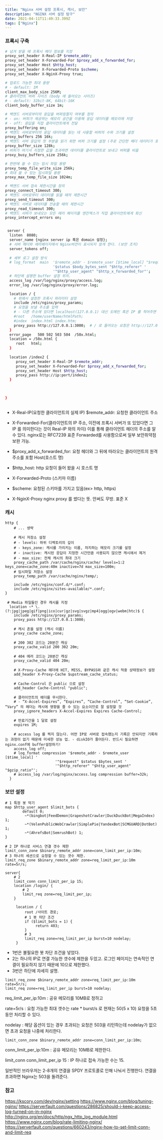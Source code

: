 ```yaml
---
title: "Nginx 서버 설정 프록시, 캐시, 보안"
description: "NGINX 서버 설정 탐구"
date: 2021-04-11T11:49:33.399Z
tags: ["Nginx"]
---
```

### 프록시 구축
```bash
# 넘겨 받을 때 프록시 헤더 정보를 지정
proxy_set_header X-Real-IP $remote_addr;
proxy_set_header X-Forwarded-For $proxy_add_x_forwarded_for;
proxy_set_header Host $http_host;
proxy_set_header X-Forwarded-Proto $scheme;
proxy_set_header X-NginX-Proxy true;

# 업로드 가능한 최대 용량
# - default: 1M
client_max_body_size 256M;
# 클라이언트 버퍼 사이즈 (body 에 들어오는 사이즈)
# - default: 32bit-8K, 64bit-16K
client_body_buffer_size 1m;

# 백엔드 서버로부터의 응답을 버퍼링할지 여부를 정의
# - on: 버퍼가 제공하는 메모리 공간을 이용해 응답 데이터를 메모리에 저장
# - off: 응답을 직접 클라이언트에게 전달
proxy_buffering on;
# 백엔드 서버로부터의 응답 데이터를 읽는 데 사용할 버퍼의 수와 크기를 설정
proxy_buffers 256 16k;
# 백엔드 서버 응답의 첫 부분을 읽기 위한 버퍼 크기를 설정 (주로 간단한 헤더 데이터가 포함)
proxy_buffer_size 128k;
# 버퍼가 여기서 지정한 값을 초과하면 데이터를 클라이언트로 보내고 버퍼를 비웁
proxy_busy_buffers_size 256k;

# 한번에 쓸 수 있는 임시 파일 용량
proxy_temp_file_write_size 256k;
# 최대 쓸 수 있는 임시파일 용량
proxy_max_temp_file_size 1024m;

# 백엔드 서버 접속 제한시간을 정의
proxy_connect_timeout 300;
# 백엔드 서버로부터 데이터를 읽을 때의 제한시간
proxy_send_timeout 300;
# 백엔드 서버로 데이터를 전송할 때의 제한시간
proxy_read_timeout 300;
# 백엔드 서버가 보내오는 모든 에러 페이지를 엔진엑스가 직접 클라이언트에게 회신
proxy_intercept_errors on;


 server {
  listen  8080;
  server_name {nginx server ip 혹은 domain 설정};
  # 서버 헤더와 에러페이지에서 Nginx버전이 표시되지 않게 한다. (보안 조치)
  server_tokens off; 
  
  # 세부 로그 설정 방식 
  # log_format  main  '$remote_addr - $remote_user [$time_local] "$request" '
                      '$status $body_bytes_sent "$http_referer" '
                      '"$http_user_agent" "$http_x_forwarded_for"';
  # 하단에 설명한 buffer 설정 위치. 
  access_log /var/log/nginx/proxy/access.log;
  error_log /var/log/nginx/proxy/error.log;

  location / {
    # 위에서 설정한 프록시 파라미터 설정
    include /etc/nginx/proxy_params;
    # 요청을 보낼 주소를 입력
    # - 다른 주소에 있다면 localhost(127.0.0.1) 대신 도메인 혹은 IP 를 적어주면 된다.
    #root   /home/userName/htmlPath;
    #index  index.html index.htm;
    proxy_pass http://127.0.0.1:3000;  # / 로 들어오는 요청은 http://127.0.0.1:3000 로 보내줌 
  }
  error_page   500 502 503 504  /50x.html;
  location = /50x.html {
     root   html;
  }
    
  location /index2 {
     proxy_set_header X-Real-IP $remote_addr;
     proxy_set_header X-Forwarded-For $proxy_add_x_forwarded_for;
     proxy_set_header Host $http_host;
     proxy_pass http://ip:port/index2;
  }
  
  
  
}
  
```
- X-Real-IP(요청한 클라이언트의 실제 IP)
$remote_addr: 요청한 클라이언트 주소

- X-Forwarded-For(클라이언트의 IP 주소, 이전에 프록시 서버가 또 있었다면 그 IP 를 의미한다는 것이 Real-IP 와의 차이)
이를 통해 클라이언트 헤더의 주소를 알 수 있다.
nginx로는 RFC7239 표준 Forwarded를 사용함으로써 일부 보안취약점 보완 가능.

- $proxy_add_x_forwarded_for: 요청 헤더와 그 뒤에 따라오는 클라이언트의 원격 주소를 포함
Host(호스트 명)

- $http_host: http 요청이 들어 왔을 시 호스트 명

- X-Forwarded-Proto (스키마 이름)

- $scheme: 요청된 스키마를 가지고 있음(ex> http, https)

- X-NginX-Proxy
nginx proxy 를 썼다는 뜻. 안써도 무방. 표준 X


### 캐시
```
http {
    # ... 생략

    # 캐시 저장소 설정
    # - levels: 하위 디렉토리의 깊이
    # - keys_zone: 캐시를 가리키는 이름, 차지하는 메모리 크기를 설정
    # - inactive: 캐시된 응답이 지정한 시간만큼 사용되지 않으면 캐시에서 제거
    # - max_size: 전체 캐시의 최대 크기
    proxy_cache_path /var/cache/nginx/cache/ levels=1:2 keys_zone=cache_zone:40m inactive=7d max_size=100m;
    # 임시파일 저장소 설정
    proxy_temp_path /var/cache/nginx/temp/;

    include /etc/nginx/conf.d/*.conf;
    include /etc/nginx/sites-available/*.conf;
}

 # Media 파일들인 경우 캐시를 지정 
  location ~* \.(?:jpg|jpeg|gif|png|ico|cur|gz|svg|svgz|mp4|ogg|ogv|webm|htc)$ {
    include /etc/nginx/proxy_params;
    proxy_pass http://127.0.0.1:3000;
    
    # 캐시 존을 설정 (캐시 이름)
    proxy_cache cache_zone;
    
    # 200 302 코드는 20분간 캐싱
    proxy_cache_valid 200 302 20m;
    
    # 404 에러 코드는 20분간 캐싱
    proxy_cache_valid 404 20m;
    
    # X-Proxy-Cache 헤더에 HIT, MISS, BYPASS와 같은 캐시 적중 상태정보가 설정
    add_header X-Proxy-Cache $upstream_cache_status;
    
    # Cache-Control 은 public 으로 설정
    add_header Cache-Control "public";
    
    # 클라이언트의 헤더를 무시한다.
    # - “X-Accel-Expires”, “Expires”, “Cache-Control”, “Set-Cookie”, “Vary” 의 헤더는 캐시에 영향을 줄 수 있는 요소이므로 잘 설정할 것
    proxy_ignore_headers X-Accel-Expires Expires Cache-Control;
    
    # 만료기간을 1 달로 설정
    expires 1M;

    # access log 를 찍지 않는다. 어떤 IP로 서버로 접속했는지 기록은 안되지만 기록하는 과정이 없기 때문에 미세한 성능 업. - diskIO가 줄어든다. 반드시 필요하면 nginx.conf에 buffer설정하기!
    access_log off;
    # log_format compression '$remote_addr - $remote_user [$time_local] '
                       '"$request" $status $bytes_sent '
                       '"$http_referer" "$http_user_agent" "$gzip_ratio"';
    # access_log /var/log/nginx/access.log compression buffer=32k;
  }
```

### 보안 설정
```
# 1 특정 봇 막기
map $http_user_agent $limit_bots {
        default 0;
         ~*(bingbot|FeedDemon|GrapeshotCrawler|DuckDuckBot|MegaIndex) 1;
         ~*(VelenPublicWebCrawler|SimplePie|YandexBot|SCMGUARD|DotBot) 1;
         ~*(AhrefsBot|SemrushBot) 1;
}

# 2 IP 하나로 서비스 연결 갯수 제한
limit_conn_zone $binary_remote_addr zone=conn_limit_per_ip:10m;
# 3 하나의 세션으로 요청할 수 있는 갯수 제한.
limit_req_zone $binary_remote_addr zone=req_limit_per_ip:10m rate=5r/s;

server{
    # 2
    limit_conn conn_limit_per_ip 15;
	location /login/ {
        # 2
        limit_req zone=req_limit_per_ip;
    }

     location / {
         root /사이트 경로;
         # 1 봇 차단 조건
         if ($limit_bots = 1) {
              return 403;
         }
         # 3
         limit_req zone=req_limit_per_ip burst=10 nodelay;
     }
```
- 1번은 불필요한 봇 차단 조건을 넣었다.
- 2는 하나의 IP로 연결 가능한 갯수에 제한을 두었고. 로그인 페이지는 연속적인 연결이 필요하지 않기 때문에 10으로 제한했다.
- 3번은 하단에 자세히 설명.
```
limit_req_zone $binary_remote_addr zone=req_limit_per_ip:10m rate=5r/s;
limit_req zone=req_limit_per_ip burst=10 nodelay;
```

req_limit_per_ip:10m : 공유 메모리를 10MB로 정하고

rate=5r/s : 요청 가능한 최대 갯수는 rate * burst/s 로 현재는 50(5 x 10) 요청을 5초 동안 처리할 수 있다.

nodelay : 해당 옵션이 있는 경우 초과되는 요청은 503을 리턴하는데 nodelay가 없으면 초과 요청을 나중에 처리한다.

```
limit_conn_zone $binary_remote_addr zone=conn_limit_per_ip:10m;
```
conn_limit_per_ip:10m : 공유 메모리는 10MB로 제한한다.

limit_conn conn_limit_per_ip 15 : IP 하나로 접속 가능한 수는 15.

일반적인 브라우저는 2-8개의 연결을 SPDY 프로토콜로 인해 나눠서 진행한다.
연결을 초과하면 Nginx는 503을 돌려준다.


### 참고
https://kscory.com/dev/nginx/setting
https://www.nginx.com/blog/tuning-nginx/
https://serverfault.com/questions/286825/should-i-keep-access-log-turned-on-in-nginx
http://nginx.org/en/docs/http/ngx_http_log_module.html
https://www.nginx.com/blog/rate-limiting-nginx/
https://serverfault.com/questions/660243/nginx-how-to-set-limit-conn-and-limit-req